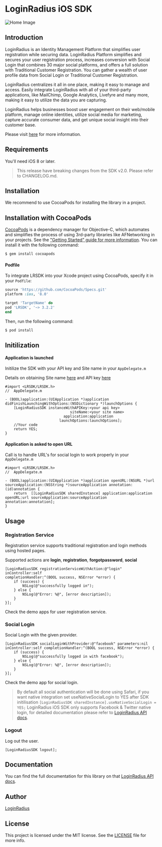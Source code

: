 # LoginRadius iOS SDK
![Home Image](https://d2lvlj7xfpldmj.cloudfront.net/support/github/banner-1544x500.png)

## Introduction ##
LoginRadius is an Identity Management Platform that simplifies user registration while securing data. LoginRadius Platform simplifies and secures your user registration process, increases conversion with Social Login that combines 30 major social platforms, and offers a full solution with Traditional Customer Registration. You can gather a wealth of user profile data from Social Login or Traditional Customer Registration.

LoginRadius centralizes it all in one place, making it easy to manage and access. Easily integrate LoginRadius with all of your third-party applications, like MailChimp, Google Analytics, Livefyre and many more, making it easy to utilize the data you are capturing.

LoginRadius helps businesses boost user engagement on their web/mobile platform, manage online identities, utilize social media for marketing, capture accurate consumer data, and get unique social insight into their customer base.

Please visit [here](http://www.loginradius.com/) for more information.

## Requirements
You'll need iOS 8 or later.
> This release have breaking changes from the SDK v2.0. Please refer to CHANGELOG.md.

## Installation
We recommend to use CocoaPods for installing the library in a project.

## Installation with CocoaPods

[CocoaPods](http://cocoapods.org) is a dependency manager for Objective-C, which automates and simplifies the process of using 3rd-party libraries like AFNetworking in your projects. See the ["Getting Started" guide for more information](https://github.com/AFNetworking/AFNetworking/wiki/Getting-Started-with-AFNetworking). You can install it with the following command:

```bash
$ gem install cocoapods
```

#### Podfile

To integrate LRSDK into your Xcode project using CocoaPods, specify it in your `Podfile`:

```ruby
source 'https://github.com/CocoaPods/Specs.git'
platform :ios, '8.0'

target 'TargetName' do
pod 'LRSDK', '~> 3.2.2'
end
```

Then, run the following command:

```bash
$ pod install
```

## Initilization

#### Application is launched

Initilize the SDK with your API key and Site name in your `AppDelegate.m`

Details on obtaining Site name [here](http://support.loginradius.com/hc/en-us/articles/204614109-How-do-I-get-my-LoginRadius-Site-Name-) and API key [here](http://apidocs.loginradius.com/docs/get-api-key-and-secret)


```objc
#import <LRSDK/LRSDK.h>
//  AppDelegate.m

- (BOOL)application:(UIApplication *)application didFinishLaunchingWithOptions:(NSDictionary *)launchOptions {
	[LoginRadiusSDK instanceWithAPIKey:<your api key>
	                          siteName:<your site name>
	                       application:application
	                     launchOptions:launchOptions];
	//Your code
	return YES;
}
```


#### Application is asked to open URL

Call is to handle URL's for social login to work properly in your `AppDelegate.m`

```objc
#import <LRSDK/LRSDK.h>
//  AppDelegate.m

- (BOOL)application:(UIApplication *)application openURL:(NSURL *)url sourceApplication:(NSString *)sourceApplication annotation:(id)annotation {
    return  [[LoginRadiusSDK sharedInstance] application:application openURL:url sourceApplication:sourceApplication annotation:annotation];
}
```
## Usage

### Registration Service
Registration service supports traditional registration and login methods using hosted pages.

Supported actions are __login__, __registration__, __forgotpassword__, __social__

```
[LoginRadiusSDK registrationServiceWithAction:@"login" inController:self
completionHandler:^(BOOL success, NSError *error) {
	if (success) {
		NSLog(@"successfully logged in");
	} else {
		NSLog(@"Error: %@", [error description]);
	}
}];
```

Check the demo apps for user registration service.

### Social Login
Social Login with the given provider.

```
[LoginRadiusSDK socialLoginWithProvider:@"facebook" parameters:nil inController:self completionHandler:^(BOOL success, NSError *error) {
	if (success) {
		NSLog(@"successfully logged in with facebook");
	} else {
		NSLog(@"Error: %@", [error description]);
	}
}];

```

Check the demo app for social login.

> By default all social authentication will be done using Safari, if you want native integration set useNativeSocialLogin to YES after SDK initilisation
>`[LoginRadiusSDK sharedInstance].useNativeSocialLogin = YES;`
> LoginRadius iOS SDK only supports Facebook & Twitter native login, for detailed documentation please refer to [LoginRadius API docs](http://apidocs.loginradius.com/docs/ios-library).

### Logout
Log out the user.

```
[LoginRadiusSDK logout];
```
## Documentation
You can find the full documentation for this library on that [LoginRadius API docs](http://apidocs.loginradius.com/docs/ios-library).

## Author

[LoginRadius](https://www.loginradius.com/)

## License

This project is licensed under the MIT license. See the [LICENSE](LICENSE) file for more info.